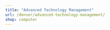 ```yaml
---
title: "Advanced Technology Management"
url: /denver/advanced-technology-management/
shop: computer
---
```

